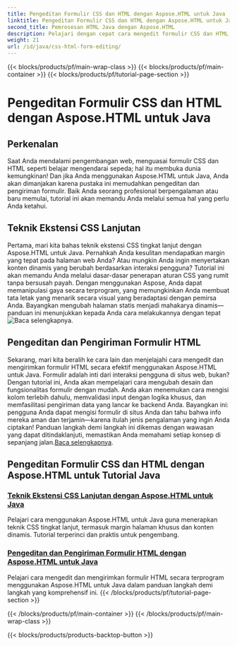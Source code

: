 ```yaml
---
title: Pengeditan Formulir CSS dan HTML dengan Aspose.HTML untuk Java
linktitle: Pengeditan Formulir CSS dan HTML dengan Aspose.HTML untuk Java
second_title: Pemrosesan HTML Java dengan Aspose.HTML
description: Pelajari dengan cepat cara mengedit formulir CSS dan HTML dengan Aspose.HTML untuk Java dalam tutorial mendalam ini yang memberdayakan pengembang dengan keterampilan tingkat lanjut.
weight: 21
url: /id/java/css-html-form-editing/
---
```


{{< blocks/products/pf/main-wrap-class >}}
{{< blocks/products/pf/main-container >}}
{{< blocks/products/pf/tutorial-page-section >}}

# Pengeditan Formulir CSS dan HTML dengan Aspose.HTML untuk Java

## Perkenalan

Saat Anda mendalami pengembangan web, menguasai formulir CSS dan HTML seperti belajar mengendarai sepeda; hal itu membuka dunia kemungkinan! Dan jika Anda menggunakan Aspose.HTML untuk Java, Anda akan dimanjakan karena pustaka ini memudahkan pengeditan dan pengiriman formulir. Baik Anda seorang profesional berpengalaman atau baru memulai, tutorial ini akan memandu Anda melalui semua hal yang perlu Anda ketahui.

## Teknik Ekstensi CSS Lanjutan

Pertama, mari kita bahas teknik ekstensi CSS tingkat lanjut dengan Aspose.HTML untuk Java. Pernahkah Anda kesulitan mendapatkan margin yang tepat pada halaman web Anda? Atau mungkin Anda ingin menyertakan konten dinamis yang berubah berdasarkan interaksi pengguna? Tutorial ini akan memandu Anda melalui dasar-dasar penerapan aturan CSS yang rumit tanpa bersusah payah. Dengan menggunakan Aspose, Anda dapat memanipulasi gaya secara terprogram, yang memungkinkan Anda membuat tata letak yang menarik secara visual yang beradaptasi dengan pemirsa Anda. Bayangkan mengubah halaman statis menjadi mahakarya dinamis—panduan ini menunjukkan kepada Anda cara melakukannya dengan tepat![Baca selengkapnya](./advanced-css-extension/).

## Pengeditan dan Pengiriman Formulir HTML

Sekarang, mari kita beralih ke cara lain dan menjelajahi cara mengedit dan mengirimkan formulir HTML secara efektif menggunakan Aspose.HTML untuk Java. Formulir adalah inti dari interaksi pengguna di situs web, bukan? Dengan tutorial ini, Anda akan mempelajari cara mengubah desain dan fungsionalitas formulir dengan mudah. Anda akan menemukan cara mengisi kolom terlebih dahulu, memvalidasi input dengan logika khusus, dan memfasilitasi pengiriman data yang lancar ke backend Anda. Bayangkan ini: pengguna Anda dapat mengisi formulir di situs Anda dan tahu bahwa info mereka aman dan terjamin—karena itulah jenis pengalaman yang ingin Anda ciptakan! Panduan langkah demi langkah ini dikemas dengan wawasan yang dapat ditindaklanjuti, memastikan Anda memahami setiap konsep di sepanjang jalan.[Baca selengkapnya](./html-form-editing/). 

## Pengeditan Formulir CSS dan HTML dengan Aspose.HTML untuk Tutorial Java
### [Teknik Ekstensi CSS Lanjutan dengan Aspose.HTML untuk Java](./advanced-css-extension/)
Pelajari cara menggunakan Aspose.HTML untuk Java guna menerapkan teknik CSS tingkat lanjut, termasuk margin halaman khusus dan konten dinamis. Tutorial terperinci dan praktis untuk pengembang.
### [Pengeditan dan Pengiriman Formulir HTML dengan Aspose.HTML untuk Java](./html-form-editing/)
Pelajari cara mengedit dan mengirimkan formulir HTML secara terprogram menggunakan Aspose.HTML untuk Java dalam panduan langkah demi langkah yang komprehensif ini.
{{< /blocks/products/pf/tutorial-page-section >}}

{{< /blocks/products/pf/main-container >}}
{{< /blocks/products/pf/main-wrap-class >}}

{{< blocks/products/products-backtop-button >}}
